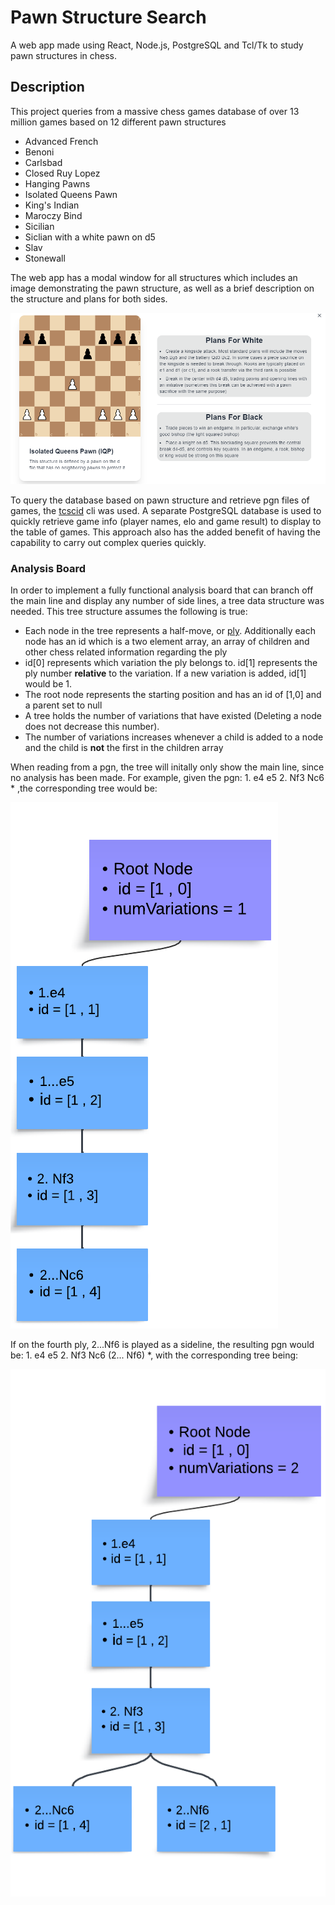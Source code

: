 # Pawn Structure Search

A web app made using React, Node.js, PostgreSQL and Tcl/Tk to study pawn structures in chess.

## Description

This project queries from a massive chess games database of over 13 million games based on 12 different pawn structures

- Advanced French
- Benoni
- Carlsbad
- Closed Ruy Lopez
- Hanging Pawns
- Isolated Queens Pawn
- King's Indian
- Maroczy Bind
- Sicilian
- Siclian with a white pawn on d5
- Slav
- Stonewall

The web app has a modal window for all structures which includes an image demonstrating the pawn structure, as well as a brief description on the structure and plans for both sides. <br/>

![Image containing IQP structure and plans for both sides](/frontend//public/readme_example1.PNG)

To query the database based on pawn structure and retrieve pgn files of games, the [tcscid](https://scidvspc.sourceforge.net/doc/progref.html) cli was used. A separate
PostgreSQL database is used to quickly retrieve game info (player names, elo and game result) to display to the table of games. This approach also has the added benefit of having the capability to carry out complex queries quickly.

### Analysis Board

In order to implement a fully functional analysis board that can branch off the main line and display any number of side lines, a tree data structure was needed. This tree structure assumes the following is true:

- Each node in the tree represents a half-move, or [ply](https://www.chessprogramming.org/Ply). Additionally each node has an id which is a two element array, an array of children and other chess related information regarding the ply
- id[0] represents which variation the ply belongs to. id[1] represents the ply number **relative** to the variation. If a new variation is added, id[1] would be 1.
- The root node represents the starting position and has an id of [1,0] and a parent set to null
- A tree holds the number of variations that have existed (Deleting a node does not decrease this number).
- The number of variations increases whenever a child is added to a node and the child is **not** the first in the children array

When reading from a pgn, the tree will initally only show the main line, since no analysis has been made. For example, given the pgn: 1. e4 e5 2. Nf3 Nc6 \* ,the corresponding tree would be:

![Diagram of tree with only main line](/frontend/public/tree_mainline.png)

If on the fourth ply, 2...Nf6 is played as a sideline, the resulting pgn would be: 1. e4 e5 2. Nf3 Nc6 (2... Nf6) \*, with the corresponding tree being:

![Diagram of tree with sideline](/frontend/public/tree_sideline.png)
